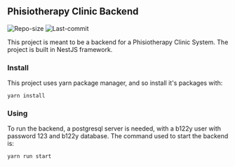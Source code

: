 ## Phisiotherapy Clinic Backend

![Repo-size](https://img.shields.io/github/repo-size/williamguilhermesouza/ClinicaBackend)
![Last-commit](https://img.shields.io/github/last-commit/williamguilhermesouza/ClinicaBackend)

This project is meant to be a backend for a Phisiotherapy Clinic System.
The project is built in NestJS framework.

### Install

This project uses yarn package manager, and so install it's packages with:

`yarn install`

### Using

To run the backend, a postgresql server is needed, with a b122y user with password 123 and b122y database. 
The command used to start the backend is:

`yarn run start`
